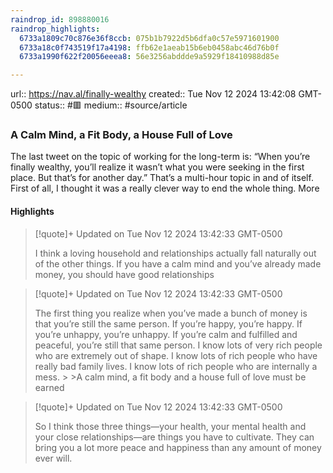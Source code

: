```yaml
---
raindrop_id: 898880016
raindrop_highlights:
  6733a1809c70c876e36f8ccb: 075b1b7922d5b6dfa0c57e5971601900
  6733a18c0f743519f17a4198: ffb62e1aeab15b6eb0458abc46d76b0f
  6733a1990f622f20056eeea8: 56e3256abddde9a5929f18410988d85e

---
```


url:: https://nav.al/finally-wealthy
created:: Tue Nov 12 2024 13:42:08 GMT-0500
status:: #🟥
medium:: #source/article


### A Calm Mind, a Fit Body, a House Full of Love

The last tweet on the topic of working for the long-term is: “When you’re finally wealthy, you’ll realize it wasn’t what you were seeking in the first place. But that’s for another day.”  That’s a multi-hour topic in and of itself. First of all, I thought it was a really clever way to end the whole thing. More

#### Highlights

> [!quote]+ Updated on Tue Nov 12 2024 13:42:33 GMT-0500
>
> I think a loving household and relationships actually fall naturally out of the other things. If you have a calm mind and you’ve already made money, you should have good relationships

> [!quote]+ Updated on Tue Nov 12 2024 13:42:33 GMT-0500
>
> The first thing you realize when you’ve made a bunch of money is that you’re still the same person. If you’re happy, you’re happy. If you’re unhappy, you’re unhappy. If you’re calm and fulfilled and peaceful, you’re still that same person. I know lots of very rich people who are extremely out of shape. I know lots of rich people who have really bad family lives. I know lots of rich people who are internally a mess.
&gt;
&gt;A calm mind, a fit body and a house full of love must be earned

> [!quote]+ Updated on Tue Nov 12 2024 13:42:33 GMT-0500
>
> So I think those three things—your health, your mental health and your close relationships—are things you have to cultivate. They can bring you a lot more peace and happiness than any amount of money ever will.
